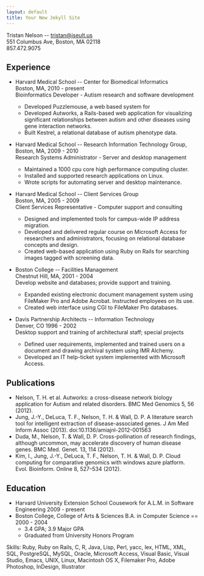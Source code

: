 ```yaml
---
layout: default
title: Your New Jekyll Site
---
```


Tristan Nelson -- tristan@iseult.us  
551 Columbus Ave, Boston, MA 02118  
857.472.9075  

Experience
----------
* Harvard Medical School -- Center for Biomedical Informatics  
  Boston, MA, 2010 - present  
  Bioinformatics Developer - Autism research and software development
    - Developed Puzzlemouse, a web based system for
    - Developed Autworks, a Rails-based web application for visualizing
      significant relationships between autism and other diseases using
      gene interaction networks.
    - Built Kestrel, a relational database of autism phenotype data.
   
* Harvard Medical School -- Research Information Technology Group,  
  Boston, MA, 2009 - 2010  
  Research Systems Administrator - Server and desktop management  
    - Maintained a 1000 cpu core high performance computing cluster.
    - Installed and supported research applications on Linux.
    - Wrote scripts for automating server and desktop maintenance.  
	
* Harvard Medical School -- Client Services Group  
  Boston, MA, 2005 - 2009  
  Client Services Representative - Computer support and consulting  
    - Designed and implemented tools for campus-wide IP address migration.
    - Developed and delivered regular course on Microsoft Access for
      researchers and administrators, focusing on relational database
      concepts and design.
    - Created web-based application using Ruby on Rails for searching
      images tagged with screening data.
	  
* Boston College -- Facilities Management  
  Chestnut Hill, MA, 2001 - 2004  
  Develop website and databases; provide support and training.  
    - Expanded existing electronic document management system using
      FileMaker Pro and Adobe Acrobat.  Instructed employees on its use. 
    - Created web interface using CGI to FileMaker Pro databases. 
	
* Davis Partnership Architects -- Information Technology  
  Denver, CO 1996 - 2002  
  Desktop support and training of architectural staff; special projects  
    - Defined user requirements, implemented and trained users on a
      document and drawing archival system using IMR Alchemy. 
    - Developed an IT help-ticket system implemented with Microsoft
      Access.

Publications
------------
* Nelson, T. H. et al. Autworks: a cross-disease network biology application 
  for Autism and related disorders. BMC Med Genomics 5, 56 (2012).
* Jung, J.-Y., DeLuca, T. F., Nelson, T. H. & Wall, D. P. A literature
  search tool for intelligent extraction of disease-associated genes. J Am
  Med Inform Assoc (2013). doi:10.1136/amiajnl-2012-001563
* Duda, M., Nelson, T. & Wall, D. P. Cross-pollination of research findings,
  although uncommon, may accelerate discovery of human disease genes. BMC
  Med. Genet. 13, 114 (2012).
* Kim, I., Jung, J.-Y., DeLuca, T. F., Nelson, T. H. & Wall, D. P. Cloud
  computing for comparative genomics with windows azure platform. Evol.
  Bioinform. Online 8, 527–534 (2012).

Education 
---------
* Harvard University Extension School
  Cousework for A.L.M. in Software Engineering 2009 - present
* Boston College, College of Arts & Sciences
  B.A. in Computer Science == 2000 - 2004 
    - 3.4 GPA; 3.9 Major GPA 
	- Graduated from University Honors Program 

Skills: Ruby, Ruby on Rails, C, R, Java, Lisp, Perl, yacc, lex, HTML, XML, SQL, PostgreSQL, MySQL, Oracle, Microsoft Access, Visual Basic, Visual Studio, Emacs, UNIX, Linux, Macintosh OS X, Filemaker Pro, Adobe Photoshop, InDesign, Illustrator
